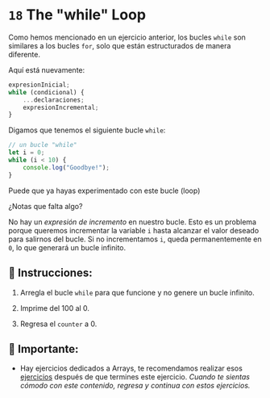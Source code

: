 # `18` The "while" Loop

Como hemos mencionado en un ejercicio anterior, los bucles `while` son similares a los bucles `for`, solo que están estructurados de manera diferente.

Aquí está nuevamente:

```js
expresionInicial;
while (condicional) {
    ...declaraciones;
    expresionIncremental;
}
```
Digamos que tenemos el siguiente bucle `while`:

```js
// un bucle "while" 
let i = 0;
while (i < 10) {
    console.log("Goodbye!");
}
```

Puede que ya hayas experimentado con este bucle (loop) 

¿Notas que falta algo? 

No hay un *expresión de incremento* en nuestro bucle. Esto es un problema porque queremos incrementar la variable `i` hasta alcanzar el valor deseado para salirnos del bucle. Si no incrementamos `i`, queda permanentemente en `0`, lo que generará un bucle infinito. 

## 📝 Instrucciones:

1. Arregla el bucle `while` para que funcione y no genere un bucle infinito.

2. Imprime del 100 al 0. 

3. Regresa el `counter` a 0.

## 🔎 Importante: 

+ Hay ejercicios dedicados a Arrays, te recomendamos  realizar esos [ejercicios](https://gitpod.io/#https://github.com/4GeeksAcademy/javascript-arrays-exercises-tutorial) después de que termines este ejercicio.  *Cuando te sientas cómodo con este contenido, regresa y continua con estos ejercicios.*

